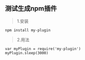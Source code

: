 
## 测试生成npm插件

> 1.安装

```
npm install my-plugin
```

>2.用法

```
var myPlugin = require('my-plugin')
myPlugin.sleep(3000)
```